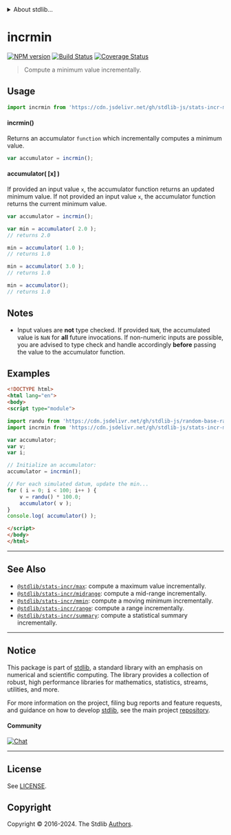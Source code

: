 <!--

@license Apache-2.0

Copyright (c) 2018 The Stdlib Authors.

Licensed under the Apache License, Version 2.0 (the "License");
you may not use this file except in compliance with the License.
You may obtain a copy of the License at

   http://www.apache.org/licenses/LICENSE-2.0

Unless required by applicable law or agreed to in writing, software
distributed under the License is distributed on an "AS IS" BASIS,
WITHOUT WARRANTIES OR CONDITIONS OF ANY KIND, either express or implied.
See the License for the specific language governing permissions and
limitations under the License.

-->


<details>
  <summary>
    About stdlib...
  </summary>
  <p>We believe in a future in which the web is a preferred environment for numerical computation. To help realize this future, we've built stdlib. stdlib is a standard library, with an emphasis on numerical and scientific computation, written in JavaScript (and C) for execution in browsers and in Node.js.</p>
  <p>The library is fully decomposable, being architected in such a way that you can swap out and mix and match APIs and functionality to cater to your exact preferences and use cases.</p>
  <p>When you use stdlib, you can be absolutely certain that you are using the most thorough, rigorous, well-written, studied, documented, tested, measured, and high-quality code out there.</p>
  <p>To join us in bringing numerical computing to the web, get started by checking us out on <a href="https://github.com/stdlib-js/stdlib">GitHub</a>, and please consider <a href="https://opencollective.com/stdlib">financially supporting stdlib</a>. We greatly appreciate your continued support!</p>
</details>

# incrmin

[![NPM version][npm-image]][npm-url] [![Build Status][test-image]][test-url] [![Coverage Status][coverage-image]][coverage-url] <!-- [![dependencies][dependencies-image]][dependencies-url] -->

> Compute a minimum value incrementally.



<section class="usage">

## Usage

```javascript
import incrmin from 'https://cdn.jsdelivr.net/gh/stdlib-js/stats-incr-min@esm/index.mjs';
```

#### incrmin()

Returns an accumulator `function` which incrementally computes a minimum value.

```javascript
var accumulator = incrmin();
```

#### accumulator( \[x] )

If provided an input value `x`, the accumulator function returns an updated minimum value. If not provided an input value `x`, the accumulator function returns the current minimum value.

```javascript
var accumulator = incrmin();

var min = accumulator( 2.0 );
// returns 2.0

min = accumulator( 1.0 );
// returns 1.0

min = accumulator( 3.0 );
// returns 1.0

min = accumulator();
// returns 1.0
```

</section>

<!-- /.usage -->

<section class="notes">

## Notes

-   Input values are **not** type checked. If provided `NaN`, the accumulated value is `NaN` for **all** future invocations. If non-numeric inputs are possible, you are advised to type check and handle accordingly **before** passing the value to the accumulator function.

</section>

<!-- /.notes -->

<section class="examples">

## Examples

<!-- eslint no-undef: "error" -->

```html
<!DOCTYPE html>
<html lang="en">
<body>
<script type="module">

import randu from 'https://cdn.jsdelivr.net/gh/stdlib-js/random-base-randu@esm/index.mjs';
import incrmin from 'https://cdn.jsdelivr.net/gh/stdlib-js/stats-incr-min@esm/index.mjs';

var accumulator;
var v;
var i;

// Initialize an accumulator:
accumulator = incrmin();

// For each simulated datum, update the min...
for ( i = 0; i < 100; i++ ) {
    v = randu() * 100.0;
    accumulator( v );
}
console.log( accumulator() );

</script>
</body>
</html>
```

</section>

<!-- /.examples -->

<!-- Section for related `stdlib` packages. Do not manually edit this section, as it is automatically populated. -->

<section class="related">

* * *

## See Also

-   <span class="package-name">[`@stdlib/stats-incr/max`][@stdlib/stats/incr/max]</span><span class="delimiter">: </span><span class="description">compute a maximum value incrementally.</span>
-   <span class="package-name">[`@stdlib/stats-incr/midrange`][@stdlib/stats/incr/midrange]</span><span class="delimiter">: </span><span class="description">compute a mid-range incrementally.</span>
-   <span class="package-name">[`@stdlib/stats-incr/mmin`][@stdlib/stats/incr/mmin]</span><span class="delimiter">: </span><span class="description">compute a moving minimum incrementally.</span>
-   <span class="package-name">[`@stdlib/stats-incr/range`][@stdlib/stats/incr/range]</span><span class="delimiter">: </span><span class="description">compute a range incrementally.</span>
-   <span class="package-name">[`@stdlib/stats-incr/summary`][@stdlib/stats/incr/summary]</span><span class="delimiter">: </span><span class="description">compute a statistical summary incrementally.</span>

</section>

<!-- /.related -->

<!-- Section for all links. Make sure to keep an empty line after the `section` element and another before the `/section` close. -->


<section class="main-repo" >

* * *

## Notice

This package is part of [stdlib][stdlib], a standard library with an emphasis on numerical and scientific computing. The library provides a collection of robust, high performance libraries for mathematics, statistics, streams, utilities, and more.

For more information on the project, filing bug reports and feature requests, and guidance on how to develop [stdlib][stdlib], see the main project [repository][stdlib].

#### Community

[![Chat][chat-image]][chat-url]

---

## License

See [LICENSE][stdlib-license].


## Copyright

Copyright &copy; 2016-2024. The Stdlib [Authors][stdlib-authors].

</section>

<!-- /.stdlib -->

<!-- Section for all links. Make sure to keep an empty line after the `section` element and another before the `/section` close. -->

<section class="links">

[npm-image]: http://img.shields.io/npm/v/@stdlib/stats-incr-min.svg
[npm-url]: https://npmjs.org/package/@stdlib/stats-incr-min

[test-image]: https://github.com/stdlib-js/stats-incr-min/actions/workflows/test.yml/badge.svg?branch=main
[test-url]: https://github.com/stdlib-js/stats-incr-min/actions/workflows/test.yml?query=branch:main

[coverage-image]: https://img.shields.io/codecov/c/github/stdlib-js/stats-incr-min/main.svg
[coverage-url]: https://codecov.io/github/stdlib-js/stats-incr-min?branch=main

<!--

[dependencies-image]: https://img.shields.io/david/stdlib-js/stats-incr-min.svg
[dependencies-url]: https://david-dm.org/stdlib-js/stats-incr-min/main

-->

[chat-image]: https://img.shields.io/gitter/room/stdlib-js/stdlib.svg
[chat-url]: https://app.gitter.im/#/room/#stdlib-js_stdlib:gitter.im

[stdlib]: https://github.com/stdlib-js/stdlib

[stdlib-authors]: https://github.com/stdlib-js/stdlib/graphs/contributors

[umd]: https://github.com/umdjs/umd
[es-module]: https://developer.mozilla.org/en-US/docs/Web/JavaScript/Guide/Modules

[deno-url]: https://github.com/stdlib-js/stats-incr-min/tree/deno
[umd-url]: https://github.com/stdlib-js/stats-incr-min/tree/umd
[esm-url]: https://github.com/stdlib-js/stats-incr-min/tree/esm
[branches-url]: https://github.com/stdlib-js/stats-incr-min/blob/main/branches.md

[stdlib-license]: https://raw.githubusercontent.com/stdlib-js/stats-incr-min/main/LICENSE

<!-- <related-links> -->

[@stdlib/stats/incr/max]: https://github.com/stdlib-js/stats-incr-max/tree/esm

[@stdlib/stats/incr/midrange]: https://github.com/stdlib-js/stats-incr-midrange/tree/esm

[@stdlib/stats/incr/mmin]: https://github.com/stdlib-js/stats-incr-mmin/tree/esm

[@stdlib/stats/incr/range]: https://github.com/stdlib-js/stats-incr-range/tree/esm

[@stdlib/stats/incr/summary]: https://github.com/stdlib-js/stats-incr-summary/tree/esm

<!-- </related-links> -->

</section>

<!-- /.links -->
